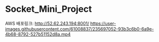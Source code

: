 # Socket_Mini_Project
AWS 배포링크: http://52.62.243.194:8001/
https://user-images.githubusercontent.com/61008837/235697052-93b3c6b0-6a9e-4b68-8792-527b51152d8a.mp4

